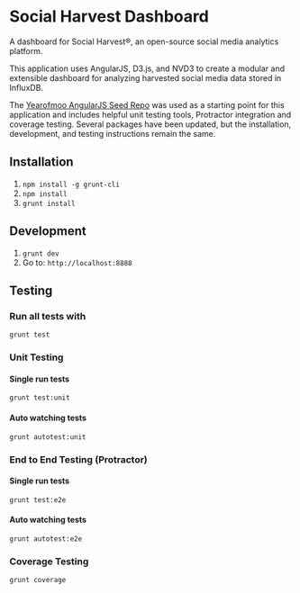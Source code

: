 # Social Harvest Dashboard

A dashboard for Social Harvest&reg;, an open-source social media analytics platform.

This application uses AngularJS, D3.js, and NVD3 to create a modular and extensible dashboard for analyzing harvested social media data stored in InfluxDB.

The [Yearofmoo AngularJS Seed Repo](https://github.com/yearofmoo/angularjs-seed-repo) was used as a starting point for this application and includes helpful unit testing tools, Protractor integration and coverage testing.
Several packages have been updated, but the installation, development, and testing instructions remain the same.

## Installation

1. `npm install -g grunt-cli`
2. `npm install`
3. `grunt install`

## Development

1. `grunt dev`
2. Go to: `http://localhost:8888`

## Testing

### Run all tests with
`grunt test`

### Unit Testing

#### Single run tests
`grunt test:unit`

#### Auto watching tests
`grunt autotest:unit`

### End to End Testing (Protractor)

#### Single run tests
`grunt test:e2e`

#### Auto watching tests
`grunt autotest:e2e`

### Coverage Testing

`grunt coverage`
